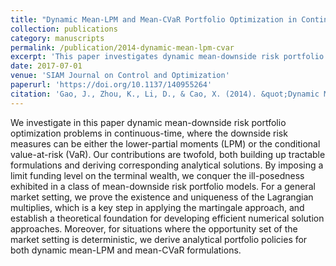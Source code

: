 ```yaml
---
title: "Dynamic Mean-LPM and Mean-CVaR Portfolio Optimization in Continuous-Time"
collection: publications
category: manuscripts
permalink: /publication/2014-dynamic-mean-lpm-cvar
excerpt: 'This paper investigates dynamic mean-downside risk portfolio optimization using lower-partial moments (LPM) and conditional value-at-risk (CVaR), providing tractable formulations and analytical solutions.'
date: 2017-07-01
venue: 'SIAM Journal on Control and Optimization'
paperurl: 'https://doi.org/10.1137/140955264'
citation: 'Gao, J., Zhou, K., Li, D., & Cao, X. (2014). &quot;Dynamic Mean-LPM and Mean-CVaR Portfolio Optimization in Continuous-Time.&quot; <i>SIAM Journal on Control and Optimization</i>.'
---
```


We investigate in this paper dynamic mean-downside risk portfolio optimization problems in continuous-time, where the downside risk measures can be either the lower-partial moments (LPM) or the conditional value-at-risk (VaR). Our contributions are twofold, both building up tractable formulations and deriving corresponding analytical solutions. By imposing a limit funding level on the terminal wealth, we conquer the ill-posedness exhibited in a class of mean-downside risk portfolio models. For a general market setting, we prove the existence and uniqueness of the Lagrangian multiplies, which is a key step in applying the martingale approach, and establish a theoretical foundation for developing efficient numerical solution approaches. Moreover, for situations where the opportunity set of the market setting is deterministic, we derive analytical portfolio policies for both dynamic mean-LPM and mean-CVaR formulations.